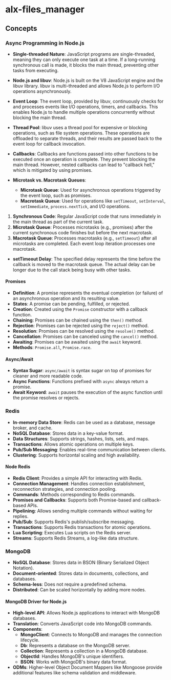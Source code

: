 # alx-files_manager

## Concepts

### Async Programming in Node.js

- **Single-threaded Nature**: JavaScript programs are single-threaded, meaning they can only execute one task at a time. If a long-running synchronous call is made, it blocks the main thread, preventing other tasks from executing.

- **Node.js and libuv**: Node.js is built on the V8 JavaScript engine and the libuv library. libuv is multi-threaded and allows Node.js to perform I/O operations asynchronously.

- **Event Loop**: The event loop, provided by libuv, continuously checks for and processes events like I/O operations, timers, and callbacks. This enables Node.js to handle multiple operations concurrently without blocking the main thread.

- **Thread Pool**: libuv uses a thread pool for expensive or blocking operations, such as file system operations. These operations are offloaded to separate threads, and their results are passed back to the event loop for callback invocation.

- **Callbacks**: Callbacks are functions passed into other functions to be executed once an operation is complete. They prevent blocking the main thread. However, nested callbacks can lead to "callback hell," which is mitigated by using promises.

- **Microtask vs. Macrotask Queues**:
    - **Microtask Queue**: Used for asynchronous operations triggered by the event loop, such as promises.
    - **Macrotask Queue**: Used for operations like `setTimeout`, `setInterval`, `setImmediate`, `process.nextTick`, and I/O operations.

1. **Synchronous Code**: Regular JavaScript code that runs immediately in the main thread as part of the current task.
2. **Microtask Queue**: Processes microtasks (e.g., promises) after the current synchronous code finishes but before the next macrotask.
3. **Macrotask Queue**: Processes macrotasks (e.g., `setTimeout`) after all microtasks are completed. Each event loop iteration processes one macrotask.

- **setTimeout Delay**: The specified delay represents the time before the callback is moved to the macrotask queue. The actual delay can be longer due to the call stack being busy with other tasks.

#### Promises

- **Definition**: A promise represents the eventual completion (or failure) of an asynchronous operation and its resulting value.
- **States**: A promise can be pending, fulfilled, or rejected.
- **Creation**: Created using the `Promise` constructor with a callback function.
- **Chaining**: Promises can be chained using the `then()` method.
- **Rejection**: Promises can be rejected using the `reject()` method.
- **Resolution**: Promises can be resolved using the `resolve()` method.
- **Cancellation**: Promises can be canceled using the `cancel()` method.
- **Awaiting**: Promises can be awaited using the `await` keyword.
- **Methods**: `Promise.all`, `Promise.race`.

#### Async/Await

- **Syntax Sugar**: `async/await` is syntax sugar on top of promises for cleaner and more readable code.
- **Async Functions**: Functions prefixed with `async` always return a promise.
- **Await Keyword**: `await` pauses the execution of the async function until the promise resolves or rejects.

### Redis

- **In-memory Data Store**: Redis can be used as a database, message broker, and cache.
- **NoSQL Database**: Stores data in a key-value format.
- **Data Structures**: Supports strings, hashes, lists, sets, and maps.
- **Transactions**: Allows atomic operations on multiple keys.
- **Pub/Sub Messaging**: Enables real-time communication between clients.
- **Clustering**: Supports horizontal scaling and high availability.

#### Node Redis

- **Redis Client**: Provides a simple API for interacting with Redis.
- **Connection Management**: Handles connection establishment, reconnection strategies, and connection pooling.
- **Commands**: Methods corresponding to Redis commands.
- **Promises and Callbacks**: Supports both Promise-based and callback-based APIs.
- **Pipelining**: Allows sending multiple commands without waiting for replies.
- **Pub/Sub**: Supports Redis's publish/subscribe messaging.
- **Transactions**: Supports Redis transactions for atomic operations.
- **Lua Scripting**: Executes Lua scripts on the Redis server.
- **Streams**: Supports Redis Streams, a log-like data structure.

### MongoDB

- **NoSQL Database**: Stores data in BSON (Binary Serialized Object Notation).
- **Document-oriented**: Stores data in documents, collections, and databases.
- **Schema-less**: Does not require a predefined schema.
- **Distributed**: Can be scaled horizontally by adding more nodes.

#### MongoDB Driver for Node.js

- **High-level API**: Allows Node.js applications to interact with MongoDB databases.
- **Translation**: Converts JavaScript code into MongoDB commands.
- **Components**:
    - **MongoClient**: Connects to MongoDB and manages the connection lifecycle.
    - **Db**: Represents a database on the MongoDB server.
    - **Collection**: Represents a collection in a MongoDB database.
    - **ObjectId**: Handles MongoDB's unique identifiers.
    - **BSON**: Works with MongoDB's binary data format.
- **ODMs**: Higher-level Object Document Mappers like Mongoose provide additional features like schema validation and middleware.

